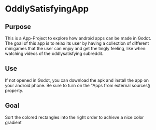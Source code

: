 # OddlySatisfyingApp
 
## Purpose

This is a App-Project to explore how android apps can be made in Godot. The goal of this app is to relax its user by having a collection of different minigames that the user can enjoy and get the tingly feeling, like when watching videos of the oddlysatisfying subreddit.

## Use

If not opened in Godot, you can download the apk and install the app on your android phone. Be sure to turn on the "Apps from external sources§ property. 

## Goal 

Sort the colored rectangles into the right order to achieve a nice color gradient
